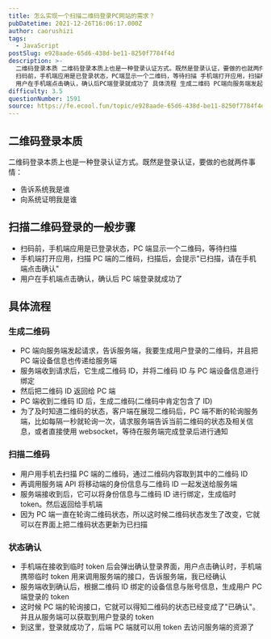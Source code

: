 ```yaml
---
title: 怎么实现一个扫描二维码登录PC网站的需求？
pubDatetime: 2021-12-26T16:06:17.000Z
author: caorushizi
tags:
  - JavaScript
postSlug: e928aade-65d6-438d-be11-8250f7784f4d
description: >-
  二维码登录本质 二维码登录本质上也是一种登录认证方式。既然是登录认证，要做的也就两件事情： 告诉系统我是谁 向系统证明我是谁 扫描二维码登录的一般步骤
  扫码前，手机端应用是已登录状态，PC端显示一个二维码，等待扫描 手机端打开应用，扫描PC端的二维码，扫描后，会提示"已扫描，请在手机端点击确认"
  用户在手机端点击确认，确认后PC端登录就成功了 具体流程 生成二维码 PC端向服务端发起请求，告诉服务
difficulty: 3.5
questionNumber: 1591
source: https://fe.ecool.fun/topic/e928aade-65d6-438d-be11-8250f7784f4d
---
```


## 二维码登录本质

二维码登录本质上也是一种登录认证方式。既然是登录认证，要做的也就两件事情：

- 告诉系统我是谁
- 向系统证明我是谁

## 扫描二维码登录的一般步骤

- 扫码前，手机端应用是已登录状态，PC 端显示一个二维码，等待扫描
- 手机端打开应用，扫描 PC 端的二维码，扫描后，会提示"已扫描，请在手机端点击确认"
- 用户在手机端点击确认，确认后 PC 端登录就成功了

## 具体流程

### 生成二维码

- PC 端向服务端发起请求，告诉服务端，我要生成用户登录的二维码，并且把 PC 端设备信息也传递给服务端
- 服务端收到请求后，它生成二维码 ID，并将二维码 ID 与 PC 端设备信息进行绑定
- 然后把二维码 ID 返回给 PC 端
- PC 端收到二维码 ID 后，生成二维码(二维码中肯定包含了 ID)
- 为了及时知道二维码的状态，客户端在展现二维码后，PC 端不断的轮询服务端，比如每隔一秒就轮询一次，请求服务端告诉当前二维码的状态及相关信息，或者直接使用 websocket，等待在服务端完成登录后进行通知

### 扫描二维码

- 用户用手机去扫描 PC 端的二维码，通过二维码内容取到其中的二维码 ID
- 再调用服务端 API 将移动端的身份信息与二维码 ID 一起发送给服务端
- 服务端接收到后，它可以将身份信息与二维码 ID 进行绑定，生成临时 token。然后返回给手机端
- 因为 PC 端一直在轮询二维码状态，所以这时候二维码状态发生了改变，它就可以在界面上把二维码状态更新为已扫描

### 状态确认

- 手机端在接收到临时 token 后会弹出确认登录界面，用户点击确认时，手机端携带临时 token 用来调用服务端的接口，告诉服务端，我已经确认
- 服务端收到确认后，根据二维码 ID 绑定的设备信息与账号信息，生成用户 PC 端登录的 token
- 这时候 PC 端的轮询接口，它就可以得知二维码的状态已经变成了"已确认"。并且从服务端可以获取到用户登录的 token
- 到这里，登录就成功了，后端 PC 端就可以用 token 去访问服务端的资源了
